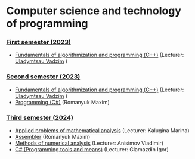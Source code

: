 # Computer science and technology of programming

### [First semester (2023)](https://github.com/Dzmitry-Leushukou/BSUIR-Labs/tree/main/Semester%201)
- [Fundamentals of algorithmization and programming (С++)](https://github.com/Dzmitry-Leushukou/BSUIR-Labs/tree/main/Semester%201/Fundamentals%20of%20algorithmization%20and%20programming%20(C%2B%2B)) (Lecturer: [ Uladymtsau Vadzim](https://github.com/Vadimohka) )
### [Second semester (2023)](https://github.com/Dzmitry-Leushukou/BSUIR-Labs/tree/main/Semester%202)
- [Fundamentals of algorithmization and programming (С++)](https://github.com/Dzmitry-Leushukou/Fundamentals-of-algorithmization-and-programming/tree/main/353504/Левшуков%20Д.%20А.) (Lecturer: [ Uladymtsau Vadzim](https://github.com/Vadimohka) )
- [Programming (C#)](https://github.com/Dzmitry-Leushukou/BSUIR-Labs/tree/main/Semester%202/Programming%20(C%23)) (Romanyuk Maxim)
### [Third semester (2024)](https://github.com/Dzmitry-Leushukou/BSUIR-Labs/tree/main/Semester%203)
- [Applied problems of mathematical analysis](https://github.com/Dzmitry-Leushukou/BSUIR-Labs/tree/main/Semester%203/Applied%20problems%20of%20mathematical%20analysis) (Lecturer: Kalugina Marina)
- [Assembler](https://github.com/Dzmitry-Leushukou/BSUIR-Labs/tree/main/Semester%203/Assembler) (Romanyuk Maxim)
- [Methods of numerical analysis](https://github.com/Dzmitry-Leushukou/BSUIR-Labs/tree/main/Semester%203/Methods%20of%20numerical%20analysis) (Lecturer: Anisimov Vladimir)
- [C# (Programming tools and means)](https://github.com/Dzmitry-Leushukou/BSUIR-Labs/tree/main/Semester%203/C%23%20(Programming%20tools%20and%20means)) (Lecturer: Glamazdin Igor)
